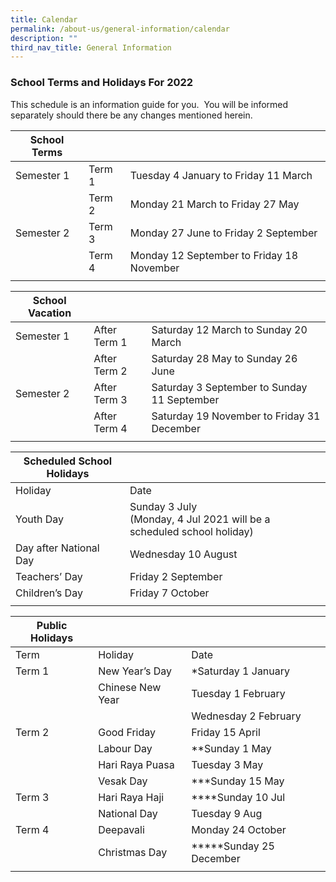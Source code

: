 ```yaml
---
title: Calendar
permalink: /about-us/general-information/calendar
description: ""
third_nav_title: General Information
---
```

### School Terms and Holidays For 2022

This schedule is an information guide for you.  You will be informed separately should there be any changes mentioned herein.

| School Terms | | |
|---|---|---|
| Semester 1 | Term 1 | Tuesday 4 January to Friday 11 March |
|  | Term 2 | Monday 21 March to Friday 27 May |
| Semester 2 | Term 3 | Monday 27 June to Friday 2 September |
|  | Term 4 | Monday 12 September to Friday 18 November |
| | | |

| School Vacation | | |
|---|---|---|
| Semester 1 | After Term 1 | Saturday 12 March to Sunday 20 March |
|  | After Term 2 | Saturday 28 May to Sunday 26 June |
| Semester 2 | After Term 3 | Saturday 3 September to Sunday 11 September |
|  | After Term 4 | Saturday 19 November to Friday 31 December |
| | | |

| Scheduled School Holidays |  |
|---|---|
| Holiday | Date |
| Youth Day | Sunday 3 July<br>(Monday, 4 Jul 2021 will be a scheduled school holiday) |
| Day after National Day | Wednesday 10 August |
| Teachers’ Day | Friday 2 September |
| Children’s Day | Friday 7 October |
| | | 

| Public Holidays |  |  |
|---|---|---|
| Term | Holiday | Date |
| Term 1 | New Year’s Day | *Saturday 1 January |
|  | Chinese New Year | Tuesday 1 February |
|  |  | Wednesday 2 February |
| Term 2 | Good Friday | Friday 15 April |
|  | Labour Day | **Sunday 1 May |
|  | Hari Raya Puasa | Tuesday 3 May |
|  | Vesak Day | ***Sunday 15 May |
| Term 3 | Hari Raya Haji | ****Sunday 10 Jul |
|  | National Day | Tuesday 9 Aug |
| Term 4 | Deepavali | Monday 24 October |
|  | Christmas Day | *****Sunday 25 December |
| | | |